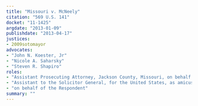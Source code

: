 ```yaml
---
title: "Missouri v. McNeely"
citation: "569 U.S. 141"
docket: "11-1425"
argdate: "2013-01-09"
publishdate: "2013-04-17"
justices:
- 2009sotomayor
advocates:
- "John N. Koester, Jr"
- "Nicole A. Saharsky"
- "Steven R. Shapiro"
roles:
- "Assistant Prosecuting Attorney, Jackson County, Missouri, on behalf of the Petitioner"
- "Assistant to the Solicitor General, for the United States, as amicus curiae, supporting the Petitioner"
- "on behalf of the Respondent"
summary: ""
---
```



